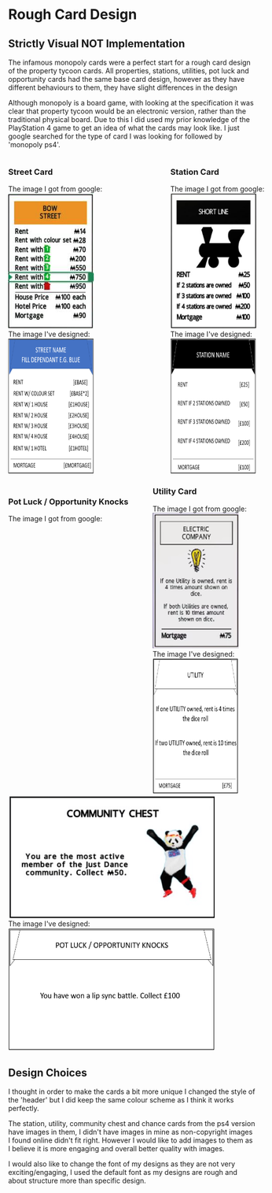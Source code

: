 <h1>Rough Card Design</h1>
<h2>Strictly Visual NOT Implementation</h2>

The infamous monopoly cards were a perfect start for a rough card design of the property tycoon cards. All properties, stations, utilities, pot luck and opportunity cards had the same base card design, however as they have different behaviours to them, they have slight differences in the design

Although monopoly is a board game, with looking at the specification it was clear that property tycoon would be an electronic version, rather than the traditional physical board. Due to this I did used my prior knowledge of the PlayStation 4 game to get an idea of what the cards may look like. I just google searched for the type of card I was looking for followed by 'monopoly ps4'.

<div style = "height:670px">
    <div style = "width:535px;float:left">
        <div style = "width:205px;float:left">
        <h3>Street Card</h3>
        The image I got from google:<br>
        <img src = "street-card-ps4.PNG" style = ""/><br>
        The image I've designed:<br>
        <img src = "street-card-design-v2.PNG" style = "width:174px;height:275px"/>
        </div>
        <div style = "width:205px;float:right">
        <h3>Station Card</h3>
        The image I got from google:<br>
        <img src = "station-card-ps4.PNG" style = "height:275px"/><br>
        The image I've designed:<br>
        <img src = "station-card-design.PNG" style = "width:174px;height:275px"/>
        </div>
    </div>
    <div style = "width:210px;float:right">
        <h3>Utility Card</h3>
        The image I got from google:<br>
        <img src = "utility-card-ps4.PNG" style = "height:275px"/><br>
        The image I've designed:<br>
        <img src = "utility-card-design.PNG" style = "width:174px;height:275px"/>
    </div>
</div>
<div>
    <h3>Pot Luck / Opportunity Knocks</h3>
    The image I got from google:<br>
    <img src = "potluck-opportunityknocks-ps4.PNG" style = "width:420px;height:250px"/><br>
    The image I've designed:<br>
    <img src = "potluck-opportunityknocks-design.PNG" style = "width:420px;height:250px"/>
</div>

<h2>Design Choices</h2>
I thought in order to make the cards a bit more unique I changed the style of the 'header' but I did keep the same colour scheme as I think it works perfectly.

The station, utility, community chest and chance cards from the ps4 version have images in them, I didn't have images in mine as non-copyright images I found online didn't fit right. However I would like to add images to them as I believe it is more engaging and overall better quality with images.

I would also like to change the font of my designs as they are not very exciting/engaging, I used the default font as my designs are rough and about structure more than specific design.
